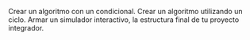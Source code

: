 Crear un algoritmo con un condicional.
Crear un algoritmo utilizando un ciclo.
Armar un simulador interactivo, la estructura final de tu proyecto integrador.
